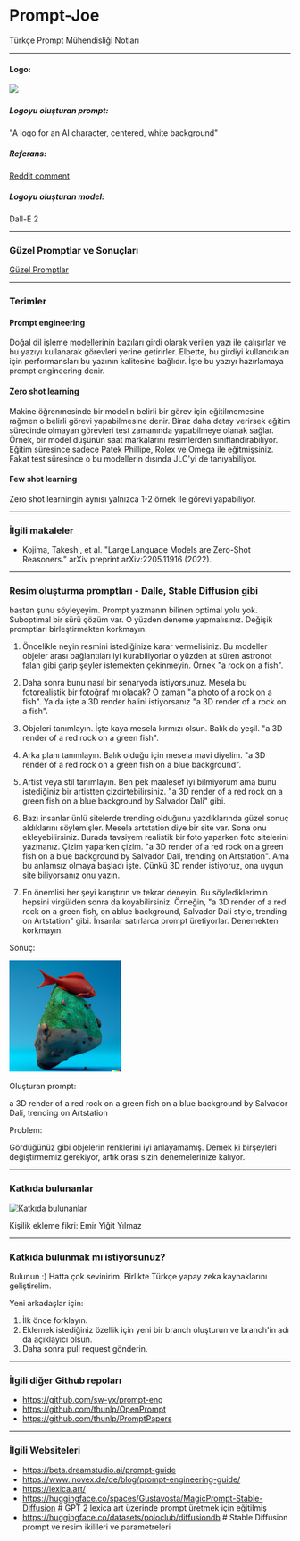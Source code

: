 # Prompt-Joe
Türkçe Prompt Mühendisliği Notları 

-----------------------------------------

#### Logo: 

<img src="resimler/dall-e-logo.png" width="200" center />

##### Logoyu oluşturan prompt:

"A logo for an AI character, centered, white background"

##### Referans: 

[Reddit comment](https://www.reddit.com/r/midjourney/comments/wgbupb/comment/ipkar56/?utm_source=share&utm_medium=web2x&context=3) 

##### Logoyu oluşturan model:

Dall-E 2

-----------------------------------------

### Güzel Promptlar ve Sonuçları

[Güzel Promptlar](güzel_promptlar.md)

-----------------------------------------

### Terimler

#### Prompt engineering
Doğal dil işleme modellerinin bazıları girdi olarak verilen yazı ile çalışırlar ve bu yazıyı kullanarak görevleri yerine getirirler. Elbette, bu girdiyi kullandıkları için performansları bu yazının kalitesine bağlıdır. İşte bu yazıyı hazırlamaya prompt engineering denir.  

#### Zero shot learning 
Makine öğrenmesinde bir modelin belirli bir görev için eğitilmemesine rağmen o belirli görevi yapabilmesine denir. Biraz daha detay verirsek eğitim sürecinde olmayan görevleri test zamanında yapabilmeye olanak sağlar. Örnek, bir model düşünün saat markalarını resimlerden sınıflandırabiliyor. Eğitim süresince sadece Patek Phillipe, Rolex ve Omega ile eğitmişsiniz. Fakat test süresince o bu modellerin dışında JLC'yi de tanıyabiliyor. 

#### Few shot learning 
Zero shot learningin aynısı yalnızca 1-2 örnek ile görevi yapabiliyor. 

-----------------------------------------

### İlgili makaleler
- Kojima, Takeshi, et al. "Large Language Models are Zero-Shot Reasoners." arXiv preprint arXiv:2205.11916 (2022).

-----------------------------------------

### Resim oluşturma promptları - Dalle, Stable Diffusion gibi

baştan şunu söyleyeyim. Prompt yazmanın bilinen optimal yolu yok. Suboptimal bir sürü çözüm var. O yüzden deneme yapmalısınız. Değişik promptları birleştirmekten korkmayın. 

1. Öncelikle neyin resmini istediğinize karar vermelisiniz. Bu modeller objeler arası bağlantıları iyi kurabiliyorlar o yüzden at süren astronot falan gibi garip şeyler istemekten çekinmeyin. Örnek "a rock on a fish". 

2. Daha sonra bunu nasıl bir senaryoda istiyorsunuz. Mesela bu fotorealistik bir fotoğraf mı olacak? O zaman "a photo of a rock on a fish". Ya da işte a 3D render halini istiyorsanız "a 3D render of a rock on a fish".

3. Objeleri tanımlayın. İşte kaya mesela kırmızı olsun. Balık da yeşil. "a 3D render of a red rock on a green fish".

4. Arka planı tanımlayın. Balık olduğu için mesela mavi diyelim. "a 3D render of a red rock on a green fish on a blue background".

5. Artist veya stil tanımlayın. Ben pek maalesef iyi bilmiyorum ama bunu istediğiniz bir artistten çizdirtebilirsiniz. "a 3D render of a red rock on a green fish on a blue background by Salvador Dali" gibi. 

6. Bazı insanlar ünlü sitelerde trending olduğunu yazdıklarında güzel sonuç aldıklarını söylemişler. Mesela artstation diye bir site var. Sona onu ekleyebilirsiniz. Burada tavsiyem realistik bir foto yaparken foto sitelerini yazmanız. Çizim yaparken çizim. "a 3D render of a red rock on a green fish on a blue background by Salvador Dali, trending on Artstation". Ama bu anlamsız olmaya başladı işte. Çünkü 3D render istiyoruz, ona uygun site biliyorsanız onu yazın.

7. En önemlisi her şeyi karıştırın ve tekrar deneyin. Bu söylediklerimin hepsini virgülden sonra da koyabilirsiniz. Örneğin, "a 3D render of a red rock on a green fish, on ablue background, Salvador Dali style, trending on Artstation" gibi. İnsanlar satırlarca prompt üretiyorlar. Denemekten korkmayın.

Sonuç: 

<img src="resimler/red_rock.png" width="200" center />

Oluşturan prompt: 

a 3D render of a red rock on a green fish on a blue background by Salvador Dali, trending on Artstation

Problem:

Gördüğünüz gibi objelerin renklerini iyi anlayamamış. Demek ki birşeyleri değiştirmemiz gerekiyor, artık orası sizin denemelerinize kalıyor.

-----------------------------------------

### Katkıda bulunanlar

![Katkıda bulunanlar](https://contrib.rocks/image?repo=cagbal/Prompt-Joe)

Kişilik ekleme fikri:
Emir Yiğit Yılmaz  

-----------------------------------------

### Katkıda bulunmak mı istiyorsunuz? 
Bulunun :) Hatta çok sevinirim. Birlikte Türkçe yapay zeka kaynaklarını geliştirelim.

Yeni arkadaşlar için: 
1. İlk önce forklayın. 
2. Eklemek istediğiniz özellik için yeni bir branch oluşturun ve branch'in adı da açıklayıcı olsun. 
3. Daha sonra pull request gönderin. 

-----------------------------------------

### İlgili diğer Github repoları 
- https://github.com/sw-yx/prompt-eng
- https://github.com/thunlp/OpenPrompt
- https://github.com/thunlp/PromptPapers

-----------------------------------------

### İlgili Websiteleri
- https://beta.dreamstudio.ai/prompt-guide
- https://www.inovex.de/de/blog/prompt-engineering-guide/
- https://lexica.art/
- https://huggingface.co/spaces/Gustavosta/MagicPrompt-Stable-Diffusion # GPT 2 lexica art üzerinde prompt üretmek için eğitilmiş 
- https://huggingface.co/datasets/poloclub/diffusiondb # Stable Diffusion prompt ve resim ikilileri ve parametreleri
